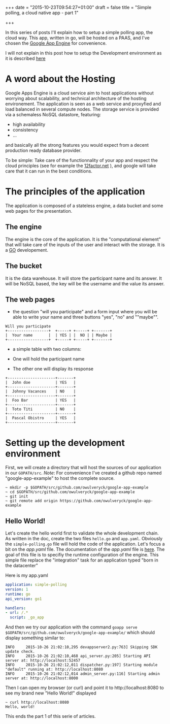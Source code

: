 +++
date = "2015-10-23T09:54:27+01:00"
draft = false
title = "Simple polling, a cloud native app - part 1"

+++

In this series of posts I'll explain how to setup a simple polling app, the cloud way.
This app, written in go, will be hosted on a PAAS, and I've chosen the [Google App Engine](https://cloud.google.com/appengine/docs) for convenience.

I will not explain in this post how to setup the Development environment as it is described [here](https://cloud.google.com/appengine/docs/go/gettingstarted/devenvironment)

# A word about the Hosting

Google Apps Engine is a cloud service aim to host applications without worrying about scalability, and technical architecture of the hosting environement.
The application is seen as a web service and proxyfied and load balanced in several compute nodes.
The storage service is provided via a schemaless NoSQL datastore, featuring:

* high availability
* consistency
* ...

and basically all the strong features you would expect from a decent production ready database provider.

To be simple: Take care of the functionnality of your app and respect the cloud principles (see for example the [12factor.net](http://12factor.net) ), and google will take care that it can run in the best conditions.

# The principles of the application

The application is composed of a stateless engine, a data bucket and some web pages for the presentation.

## The engine

The engine is the core of the application. It is the "computational element" that will take care of the inputs of the user and interact with the storage.
It is a [GO](http://golang.org) developement.

## The bucket

It is the data warehouse. It will store the participant name and its answer. It will be NoSQL based, the key will be the username and the value its answer.

## The web pages

* the question "will you participate" and a form input where you will be able to write your name and three buttons "yes", "no" and ""maybe"".
```
Will you participate 
+------------------+  +-----+ +-----+ +-------+
|  Your name       |  | YES | |  NO | | Maybe |
+------------------+  +-----+ +-----+ +-------+
```

* a simple table with two columns:

* One will hold the participant name
* The other one will display its response

```
+---------------------+-------+
|  John doe           | YES   |
+---------------------+-------+
|  Johnny Vacances    | NO    |
+---------------------+-------+
|  Foo Bar            | YES   |
+---------------------+-------+
|  Toto Titi          | NO    |
+---------------------+-------+
|  Pascal Obistro     | YES   |
+---------------------+-------+
```

# Setting up the development environment

First, we will create a directory that will host the sources of our application in our `GOPATH/src`.
_Note_: For convenience I've created a github repo named "google-app-example" to host the complete source.

```
~ mkdir -p $GOPATH/src/github.com/owulveryck/google-app-example
~ cd $GOPATH/src/github.com/owulveryck/google-app-example
~ git init
~ git remote add origin https://github.com/owulveryck/google-app-example
```


## Hello World!

Let's create the hello world first to validate the whole development chain.
As written in the doc, create the two files `hello.go` and `app.yaml`.
Obviously the `simple-polling.go` file will hold the code of the application. Let's focus a bit on the _app.yaml_ file.
The documentation of the _app.yaml_ file is [here](https://cloud.google.com/appengine/docs/go/config/appconfig). The goal of this file is to specifiy the runtime configuration of the engine.
This simple file replace the "integration" task for an application typed "born in the datacenter"

Here is my app.yaml
```yaml
application: simple-polling
version: 1
runtime: go
api_version: go1

handlers:
- url: /.*
  script: _go_app
```

And then we try our application with the command `goapp serve $GOPATH/src/github.com/owulveryck/google-app-example/`
which should display something similar to:
```
INFO     2015-10-26 21:02:10,295 devappserver2.py:763] Skipping SDK update check.
INFO     2015-10-26 21:02:10,468 api_server.py:205] Starting API server at: http://localhost:52457
INFO     2015-10-26 21:02:12,011 dispatcher.py:197] Starting module "default" running at: http://localhost:8080
INFO     2015-10-26 21:02:12,014 admin_server.py:116] Starting admin server at: http://localhost:8000
```

Then I can open my browser (or curl) and point it to http://localhost:8080 to see my brand new "Hello World!" displayed

```
~ curl http://localhost:8080
Hello, world!
```

This ends the part 1 of this serie of articles.


